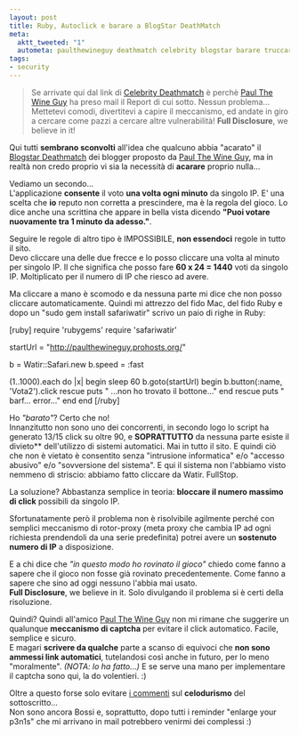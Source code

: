 ```yaml
--- 
layout: post
title: Ruby, Autoclick e barare a BlogStar DeathMatch
meta: 
  aktt_tweeted: "1"
  autometa: paulthewineguy deathmatch celebrity blogstar barare truccare barato hacker
tags: 
- security
---
```

> Se arrivate qui dal link di [Celebrity Deathmatch](http://paulthewineguy.prohosts.org/) è perchè [Paul The Wine Guy](http://www.paulthewineguy.com/) ha preso mail il Report di cui sotto.
> Nessun problema... Mettetevi comodi, divertitevi a capire il meccanismo, ed andate in giro a cercare come pazzi a cercare altre vulnerabilità!
> **Full Disclosure**, we believe in it!

Qui tutti **sembrano sconvolti** all'idea che qualcuno abbia "acarato" il [Blogstar Deathmatch](http://paulthewineguy.prohosts.org/) dei blogger proposto da [Paul The Wine Guy](http://www.paulthewineguy.com/), ma in realtà non credo proprio vi sia la necessità di **acarare** proprio nulla...  
  
Vediamo un secondo...  
L'applicazione **consente** il voto **una volta ogni minuto** da singolo IP. E' una scelta che **io** reputo non corretta a prescindere, ma è la regola del gioco. Lo dice anche una scrittina che appare in bella vista dicendo **"Puoi votare nuovamente tra 1 minuto da adesso."**.  
  
Seguire le regole di altro tipo è IMPOSSIBILE, **non essendoci** regole in tutto il sito.  
Devo cliccare una delle due frecce e lo posso cliccare una volta al minuto per singolo IP. Il che significa che posso fare **60 x 24 = 1440** voti da singolo IP. Moltiplicato per il numero di IP che riesco ad avere.  


  
Ma cliccare a mano è scomodo e da nessuna parte mi dice che non posso cliccare automaticamente. Quindi mi attrezzo del fido Mac, del fido Ruby e dopo un "sudo gem install safariwatir" scrivo un paio di righe in Ruby:  
  
  
[ruby]
require 'rubygems'
require 'safariwatir'

startUrl = "http://paulthewineguy.prohosts.org/"

b = Watir::Safari.new
b.speed = :fast

(1..1000).each do |x|
  begin
    sleep 60
    b.goto(startUrl)
    begin
      b.button(:name, 'Vota2').click
    rescue
      puts "    ...non ho trovato il bottone..."
    end
  rescue
    puts " barf... error..."
  end
end
[/ruby] 
  
Ho *"barato"*? Certo che no!  
Innanzitutto non sono uno dei concorrenti, in secondo logo lo script ha generato 13/15 click su oltre 90, e **SOPRATTUTTO** da nessuna parte esiste il divieto** dell'utilizzo di sistemi automatici. Mai in tutto il sito. E quindi ciò che non è vietato è consentito senza "intrusione informatica" e/o "accesso abusivo" e/o "sovversione del sistema". E qui il sistema non l'abbiamo visto nemmeno di striscio: abbiamo fatto cliccare da Watir. FullStop.  
  
La soluzione? Abbastanza semplice in teoria: **bloccare il numero massimo di click** possibili da singolo IP.  
  
Sfortunatamente però il problema non è risolvibile agilmente perché con semplici meccanismo di rotor-proxy (meta proxy che cambia IP ad ogni richiesta prendendoli da una serie predefinita) potrei avere un **sostenuto numero di IP** a disposizione.  
  
E a chi dice che *"in questo modo ho rovinato il gioco"* chiedo come fanno a sapere che il gioco non fosse già rovinato precedentemente. Come fanno a sapere che sino ad oggi nessuno l'abbia mai usato.  
**Full Disclosure**, we believe in it. Solo divulgando il problema si è certi della risoluzione.  
  
Quindi? Quindi all'amico  [Paul The Wine Guy](http://www.paulthewineguy.com/) non mi rimane che suggerire un qualunque **meccanismo di captcha** per evitare il click automatico. Facile, semplice e sicuro.  
E magari **scrivere da qualche** parte a scanso di equivoci che **non sono ammessi link automatici**, tutelandosi così anche in futuro, per lo meno "moralmente". *(NOTA: lo ha fatto...)* 
E se serve una mano per implementare il captcha sono qui, la do volentieri. :)  
    
Oltre a questo forse solo evitare [i commenti](http://twitter.com/PaulTheWineGuy/statuses/360252742) sul **celodurismo** del sottoscritto...   
Non sono ancora Bossi e, soprattutto, dopo tutti i reminder "enlarge your p3n1s" che mi arrivano in mail potrebbero venirmi dei complessi :) 
